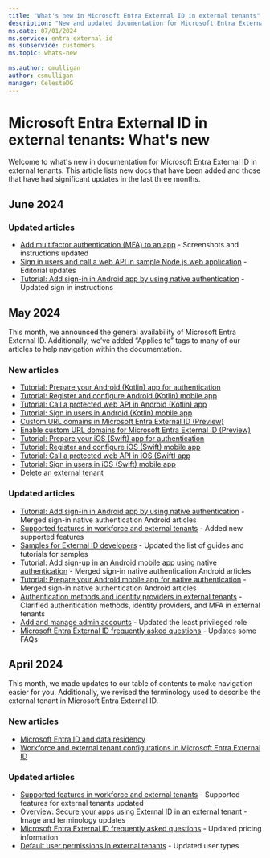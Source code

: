 ```yaml
---
title: "What's new in Microsoft Entra External ID in external tenants"
description: "New and updated documentation for Microsoft Entra External ID in external tenants."
ms.date: 07/01/2024
ms.service: entra-external-id
ms.subservice: customers
ms.topic: whats-new
 
ms.author: cmulligan
author: csmulligan
manager: CelesteDG
---
```


# Microsoft Entra External ID in external tenants: What's new

Welcome to what's new in documentation for Microsoft Entra External ID in external tenants. This article lists new docs that have been added and those that have had significant updates in the last three months. 

## June 2024

### Updated articles

- [Add multifactor authentication (MFA) to an app](how-to-multifactor-authentication-customers.md) - Screenshots and instructions updated
- [Sign in users and call a web API in sample Node.js web application](sample-web-app-node-sign-in-call-api.md) - Editorial updates
- [Tutorial: Add sign-in in Android app by using native authentication](tutorial-native-authentication-android-sign-in-sign-out.md) - Updated sign in instructions


## May 2024

This month, we announced the general availability of Microsoft Entra External ID. Additionally, we’ve added “Applies to” tags to many of our articles to help navigation within the documentation.

### New articles

- [Tutorial: Prepare your Android (Kotlin) app for authentication](tutorial-mobile-app-android-kotlin-prepare-app.md)
- [Tutorial: Register and configure Android (Kotlin) mobile app](tutorial-mobile-app-android-kotlin-prepare-tenant.md)
- [Tutorial: Call a protected web API in Android (Kotlin) app](tutorial-mobile-app-android-kotlin-sign-in-call-api.md)
- [Tutorial: Sign in users in Android (Kotlin) mobile app](tutorial-mobile-app-android-kotlin-sign-in.md)
- [Custom URL domains in Microsoft Entra External ID (Preview)](concept-custom-url-domain.md)
- [Enable custom URL domains for Microsoft Entra External ID (Preview)](how-to-custom-url-domain.md)
- [Tutorial: Prepare your iOS (Swift) app for authentication](tutorial-mobile-app-ios-swift-prepare-app.md)
- [Tutorial: Register and configure iOS (Swift) mobile app](tutorial-mobile-app-ios-swift-prepare-tenant.md)
- [Tutorial: Call a protected web API in iOS (Swift) app](tutorial-mobile-app-ios-swift-sign-in-call-api.md)
- [Tutorial: Sign in users in iOS (Swift) mobile app](tutorial-mobile-app-ios-swift-sign-in.md)
- [Delete an external tenant](how-to-delete-external-tenant-portal.md)

### Updated articles

- [Tutorial: Add sign-in in Android app by using native authentication](tutorial-native-authentication-android-sign-in-sign-out.md) - Merged sign-in native authentication Android articles
- [Supported features in workforce and external tenants](concept-supported-features-customers.md) - Added new supported features
- [Samples for External ID developers](samples-ciam-all.md) - Updated the list of guides and tutorials for samples
- [Tutorial: Add sign-up in an Android mobile app using native authentication](tutorial-native-authentication-android-sign-up.md) - Merged sign-in native authentication Android articles
- [Tutorial: Prepare your Android mobile app for native authentication](tutorial-native-authentication-prepare-android-app.md) - Merged sign-in native authentication Android articles
- [Authentication methods and identity providers in external tenants](concept-authentication-methods-customers.md) - Clarified authentication methods, identity providers, and MFA in external tenants
- [Add and manage admin accounts](how-to-manage-admin-accounts.md) - Updated the least privileged role
- [Microsoft Entra External ID frequently asked questions](faq-customers.md) - Updates some FAQs

## April 2024

This month, we made updates to our table of contents to make navigation easier for you. Additionally, we revised the terminology used to describe the external tenant in Microsoft Entra External ID.

### New articles

- [Microsoft Entra ID and data residency](/entra/fundamentals/data-residency)
- [Workforce and external tenant configurations in Microsoft Entra External ID](/entra/external-id/tenant-configurations)

### Updated articles

- [Supported features in workforce and external tenants](/entra/external-id/customers/concept-supported-features-customers) - Supported features for external tenants updated
- [Overview: Secure your apps using External ID in an external tenant](/entra/external-id/customers/overview-customers-ciam) - Image and terminology updates
- [Microsoft Entra External ID frequently asked questions](/entra/external-id/customers/faq-customers) - Updated pricing information
- [Default user permissions in external tenants](/entra/external-id/customers/reference-user-permissions) - Updated user types

